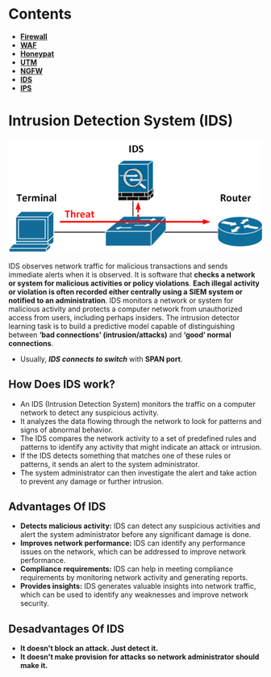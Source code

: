 # Contents
- [**Firewall**]()
- [**WAF**]()
- [**Honeypat**]()
- [**UTM**]()
- [**NGFW**]()
- [**IDS**](https://github.com/wasny0ps/Network-Notes/edit/main/1x3%20-%20Network%20Security%20Devices/README.md#intrusion-detection-system-ids)
- [**IPS**]()
# Intrusion Detection System (IDS)

<p align="center"><img src="https://github.com/wasny0ps/Network-Notes/blob/main/1x3%20-%20Network%20Security%20Devices/src/IDS.png" /></p>

IDS observes network traffic for malicious transactions and sends immediate alerts when it is observed. It is software that **checks a network or system for malicious activities or policy violations**. **Each illegal activity or violation is often recorded either centrally using a SIEM system or notified to an administration**. IDS monitors a network or system for malicious activity and protects a computer network from unauthorized access from users, including perhaps insiders. The intrusion detector learning task is to build a predictive model capable of distinguishing between **‘bad connections’ (intrusion/attacks)** and **‘good’ normal connections**.

- Usually, ***IDS connects to switch*** with **SPAN port**.

## How Does IDS work?

- An IDS (Intrusion Detection System) monitors the traffic on a computer network to detect any suspicious activity.
- It analyzes the data flowing through the network to look for patterns and signs of abnormal behavior.
- The IDS compares the network activity to a set of predefined rules and patterns to identify any activity that might indicate an attack or intrusion.
- If the IDS detects something that matches one of these rules or patterns, it sends an alert to the system administrator.
- The system administrator can then investigate the alert and take action to prevent any damage or further intrusion.


## Advantages Of IDS
- **Detects malicious activity:** IDS can detect any suspicious activities and alert the system administrator before any significant damage is done.
- **Improves network performance:** IDS can identify any performance issues on the network, which can be addressed to improve network performance.
- **Compliance requirements:** IDS can help in meeting compliance requirements by monitoring network activity and generating reports.
- **Provides insights:** IDS generates valuable insights into network traffic, which can be used to identify any weaknesses and improve network security.

## Desadvantages Of IDS
- **It doesn't block an attack. Just detect it.**
- **It doesn't make provision for attacks so network administrator should make it.**
